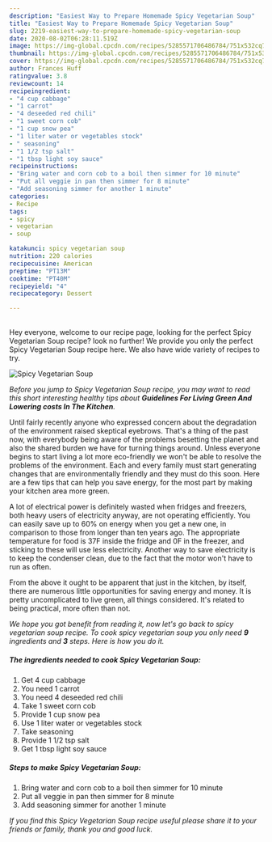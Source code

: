 ```yaml
---
description: "Easiest Way to Prepare Homemade Spicy Vegetarian Soup"
title: "Easiest Way to Prepare Homemade Spicy Vegetarian Soup"
slug: 2219-easiest-way-to-prepare-homemade-spicy-vegetarian-soup
date: 2020-08-02T06:28:11.519Z
image: https://img-global.cpcdn.com/recipes/5285571706486784/751x532cq70/spicy-vegetarian-soup-recipe-main-photo.jpg
thumbnail: https://img-global.cpcdn.com/recipes/5285571706486784/751x532cq70/spicy-vegetarian-soup-recipe-main-photo.jpg
cover: https://img-global.cpcdn.com/recipes/5285571706486784/751x532cq70/spicy-vegetarian-soup-recipe-main-photo.jpg
author: Frances Huff
ratingvalue: 3.8
reviewcount: 14
recipeingredient:
- "4 cup cabbage"
- "1 carrot"
- "4 deseeded red chili"
- "1 sweet corn cob"
- "1 cup snow pea"
- "1 liter water or vegetables stock"
- " seasoning"
- "1 1/2 tsp salt"
- "1 tbsp light soy sauce"
recipeinstructions:
- "Bring water and corn cob to a boil then simmer for 10 minute"
- "Put all veggie in pan then simmer for 8 minute"
- "Add seasoning simmer for another 1 minute"
categories:
- Recipe
tags:
- spicy
- vegetarian
- soup

katakunci: spicy vegetarian soup 
nutrition: 220 calories
recipecuisine: American
preptime: "PT13M"
cooktime: "PT40M"
recipeyield: "4"
recipecategory: Dessert

---
```

<br>
Hey everyone, welcome to our recipe page, looking for the perfect Spicy Vegetarian Soup recipe? look no further! We provide you only the perfect Spicy Vegetarian Soup recipe here. We also have wide variety of recipes to try.
<br>


![Spicy Vegetarian Soup](https://img-global.cpcdn.com/recipes/5285571706486784/751x532cq70/spicy-vegetarian-soup-recipe-main-photo.jpg)

<i>Before you jump to Spicy Vegetarian Soup recipe, you may want to read this short interesting healthy tips about 
<strong>Guidelines For Living Green And Lowering costs In The Kitchen</strong>.</i>
</br>

Until fairly recently anyone who expressed concern about the degradation of the environment raised skeptical eyebrows. That's a thing of the past now, with everybody being aware of the problems besetting the planet and also the shared burden we have for turning things around. Unless everyone begins to start living a lot more eco-friendly we won't be able to resolve the problems of the environment. Each and every family must start generating changes that are environmentally friendly and they must do this soon. Here are a few tips that can help you save energy, for the most part by making your kitchen area more green.

A lot of electrical power is definitely wasted when fridges and freezers, both heavy users of electricity anyway, are not operating efficiently. You can easily save up to 60% on energy when you get a new one, in comparison to those from longer than ten years ago. The appropriate temperature for food is 37F inside the fridge and 0F in the freezer, and sticking to these will use less electricity. Another way to save electricity is to keep the condenser clean, due to the fact that the motor won't have to run as often.

From the above it ought to be apparent that just in the kitchen, by itself, there are numerous little opportunities for saving energy and money. It is pretty uncomplicated to live green, all things considered. It's related to being practical, more often than not.


<i>We hope you got benefit from reading it, now let's go back to spicy vegetarian soup recipe. To cook spicy vegetarian soup you only need <strong>9</strong> ingredients and <strong>3</strong> steps. Here is how you do it.
</i>

##### The ingredients needed to cook Spicy Vegetarian Soup:

1. Get 4 cup cabbage
1. You need 1 carrot
1. You need 4 deseeded red chili
1. Take 1 sweet corn cob
1. Provide 1 cup snow pea
1. Use 1 liter water or vegetables stock
1. Take  seasoning
1. Provide 1 1/2 tsp salt
1. Get 1 tbsp light soy sauce


##### Steps to make Spicy Vegetarian Soup:

1. Bring water and corn cob to a boil then simmer for 10 minute
1. Put all veggie in pan then simmer for 8 minute
1. Add seasoning simmer for another 1 minute


<i>If you find this Spicy Vegetarian Soup recipe useful please share it to your friends or family, thank you and good luck.</i>
